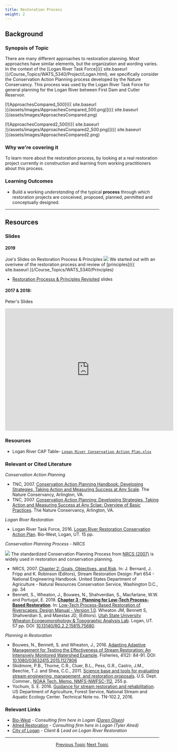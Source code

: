 ```yaml
---
title: Restoration Process
weight: 2
---
```


## Background

### Synopsis of Topic

There are many different approaches to restoration planning. Most approaches have similar elements, but the organization and wording varies. In the context of the [Logan River Task Force]({{ site.baseurl }}/Course_Topics/WATS_5340/Project/Logan.html), we  specifically consider the Conservation Action Planning process developed by the Nature Conservancy. This process was used by the Logan River Task Force for general planning for the Logan River between First Dam and Cutler Reservoir. 

[![ApproachesCompared_500]({{ site.baseurl }}/assets/images/ApproachesCompared_500.png)]({{ site.baseurl }}/assets/images/ApproachesCompared.png)

[![ApproachesCompared2_500]({{ site.baseurl }}/assets/images/ApproachesCompared2_500.png)]({{ site.baseurl }}/assets/images/ApproachesCompared2.png)

### Why we're covering it

To learn more about the restoration process, by looking at a real restoration project currently in construction and learning from working practitioners about this process. 

### Learning Outcomes

* Build a working *understanding* of the typical **process** through which restoration projects are conceived, proposed, planned, permitted and conceptually designed. 

------
## Resources

### Slides

#### 2019
Joe's Slides on Restoration Process & Principles
[<img class="float-right" src="{{ site.baseurl }}/assets/images/lectures/2019_WATS5340_Week02.png">](https://s3-us-west-2.amazonaws.com/etalweb.joewheaton.org/Courses/WATS5340/2019/2_Restoration_Process%26Principles.pdf)
We started out with an overivew of the restoration process and review of [principles]({{ site.baseurl }}/Course_Topics/WATS_5340/Principles) 
- <i class="fa fa-file-pdf-o" aria-hidden="true"></i> [Restoration Processs & Principles Revisited](https://s3-us-west-2.amazonaws.com/etalweb.joewheaton.org/Courses/WATS5340/2019/2_Restoration_Process%26Principles.pdf) slides




#### 2017 & 2018:
Peter's Slides
<div class="responsive-embed">
<iframe src="https://docs.google.com/presentation/d/e/2PACX-1vQHBau1JxUEdypuwXyMJfBes0zGgLoN3_0YhQMAegj9MikVRdWaUKJLHo6kX5ywI6a25gFcfMWFOW96/embed?start=false&loop=false&delayms=3000" frameborder="0" width="550" height="400" allowfullscreen="true" mozallowfullscreen="true" webkitallowfullscreen="true"></iframe>
</div>


###  Resources
- Logan River CAP Table- [`Logan River Conservation Action Plan.xlsx`](https://usu.box.com/s/bavz45cvba1eyg8exg4734hjq1i3epg3) 

### Relevant or Cited Literature

*Conservation Action Planning*
- TNC, 2007. [Conservation Action Planning Handbook: Developing Strategies, Taking Action and Measuring Success at Any Scale](https://usu.box.com/s/ay217s1bjvp41h8szh41m7pv0o75fmg6). The Nature Conservancy, Arlington, VA.
- TNC, 2007. [Conservation Action Planning: Developing Strategies, Taking Action and Measuring Success at Any Sclae: Overview of Basic Practices](https://usu.box.com/s/uv8q54sxt2zgdrhks7wve7bnom5gdwwx). The Nature Conservancy, Arlington, VA.

*Logan River Restoration*
- Logan River Task Force, 2016. [Logan River Restoration Conservation Action Plan](https://usu.box.com/s/g9sow7wmftsmdo1h9rkmm4mbqej32msn). Bio-West, Logan, UT. 15 pp.

*Conservation Planning Process - NRCS*

<a href="https://www.nrcs.usda.gov/wps/portal/nrcs/main/national/technical/cp/"><img class="float-left" src="{{ site.baseurl }}/assets/images/nrcseprd.png"></a>
The standardized Conservation Planning Process from [NRCS (2007)](https://www.nrcs.usda.gov/wps/portal/nrcs/detail/national/water/manage/restoration/?cid=stelprdb1044707) is widely used in restoration and conservation planning.

- NRCS, 2007. [Chapter 2: Goals, Objectives, and Risk](https://www.nrcs.usda.gov/wps/portal/nrcs/detail/national/water/manage/restoration/?cid=stelprdb1044707). In: J. Bernard, J. Fripp and K. Robinson (Editors), Stream Restoration Design: Part 654 - National Engineering Handbook. United States Department of Agriculture - Natural Resources Conservation Service, Washington D.C., pp. 34
- <a href="http://dx.doi.org/10.13140/RG.2.2.15815.75680" ><i class="fa fa-file-pdf-o" aria-hidden="true"></i></a> Bennett, S., Wheaton, J., Bouwes, N., Shahverdian, S., Macfarlane, W.W. and Portugal, E. 2019. **[Chapter 3 - Planning for Low-Tech Process-Based Restoration](http://dx.doi.org/10.13140/RG.2.2.15815.75680)**.  In: [Low-Tech Process-Based Restoration of Riverscapes: Design Manual - Version 1.0](http://lowtechpbr.restoratino.usu.edu/manual/chap03). Wheaton JM, Bennett S, Shahverdian S, and Maestas JD, (Editors). [Utah State University](http://restoration.usu.edu/) [Wheaton Ecogeomorphology & Topographic Analysis Lab](http://etal.joewheaton.org). Logan, UT.  57 pp. DOI: [10.13140/RG.2.2.15815.75680](http://dx.doi.org/10.13140/RG.2.2.15815.75680).

*Planning in Restoration*
- Bouwes, N., Bennett, S. and Wheaton, J., 2016. [Adapting Adaptive Management for Testing the Effectiveness of Stream Restoration: An Intensively Monitored Watershed Example](https://www.researchgate.net/publication/289526568_Adapting_Adaptive_Management_for_Testing_the_Effectiveness_of_Stream_Restoration_An_Intensively_Monitored). Fisheries, 41(2): 84-91. DOI: [10.1080/03632415.2015.1127806](http://dx.doi.org/10.1080/03632415.2015.1127806)
- Skidmore, P.B., Thorne, C.R., Cluer, B.L., Pess, G.R., Castro, J.M., Beechie, T.J. and Shea, C.C., 2011. [Science base and tools for evaluating stream engineering, management, and restoration proposals](https://www.webapps.nwfsc.noaa.gov/apex/f?p=275:1::::::). U.S. Dept. Commer., [NOAA Tech. Memo. NMFS-NWFSC-112](https://repository.library.noaa.gov/view/noaa/4020), 255 p.
- Yochum, S. E. 2016. [Guidance for stream restoration and rehabilitation](https://riversedgewest.org/sites/default/files/resource-center-documents/yochumusfs-nsaec-tn102-2gudncstrmrstrtnrhbltn.pdf). US Department of Agriculture, Forest Service, National Stream and Aquatic Ecology Center. Technical Note no. TN-102.2, 2016.


### Relevant Links

- [Bio-West](http://www.bio-west.com/) - *Consulting firm here in Logan ([Daren Olsen](http://www.bio-west.com/personnel/darren-olsen/))*
- [Allred Restoration](http://www.allred-restoration.com/) - *Consulting firm here in Logan (Tyler Alred)*
- [City of Logan](http://www.loganutah.org/) - *Client & Lead on Logan River Restoration*

-----
<div align="center">
	<a class="hollow button" href="{{ site.baseurl }}/Course_Topics/WATS_5340/Overview"><i class="fa fa-arrow-circle-left" aria-hidden="true"></i> Previous Topic</a>
	<a class="hollow button" href="{{ site.baseurl }}/Course_Topics/WATS_5340/Condition"> Next Topic <i class="fa fa-arrow-circle-right" aria-hidden="true"></i></a>  

</div>

